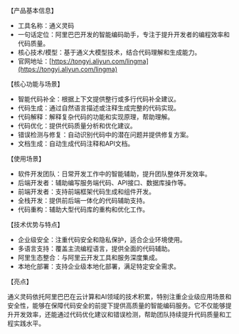 【产品基本信息】
- 工具名称：通义灵码
- 一句话定位：阿里巴巴开发的智能编码助手，专注于提升开发者的编程效率和代码质量。
- 核心技术/模型：基于通义大模型技术，结合代码理解和生成能力。
- 官网地址：[https://tongyi.aliyun.com/lingma](https://tongyi.aliyun.com/lingma)

【核心功能与场景】
- 智能代码补全：根据上下文提供整行或多行代码补全建议。
- 代码生成：通过自然语言描述或注释生成完整的代码实现。
- 代码解释：解释复杂代码的功能和实现原理，帮助理解。
- 代码优化：提供代码质量分析和优化建议。
- 错误检测与修复：自动识别代码中的潜在问题并提供修复方案。
- 文档生成：自动生成代码注释和API文档。

【使用场景】
- 软件开发团队：日常开发工作中的智能辅助，提升团队整体开发效率。
- 后端开发者：辅助编写服务端代码、API接口、数据库操作等。
- 前端开发者：支持前端框架代码生成和组件开发。
- 全栈开发：提供前后端一体化的代码辅助支持。
- 代码重构：辅助大型代码库的重构和优化工作。

【技术优势与特点】
- 企业级安全：注重代码安全和隐私保护，适合企业环境使用。
- 多语言支持：覆盖主流编程语言，提供全面的代码辅助。
- 阿里生态整合：与阿里云开发工具和服务深度集成。
- 本地化部署：支持企业级本地化部署，满足特定安全需求。

【亮点】

通义灵码依托阿里巴巴在云计算和AI领域的技术积累，特别注重企业级应用场景和安全性，能够在保障代码安全的前提下提供高质量的智能编码服务。它不仅能够提升开发效率，还能通过代码优化建议和错误检测，帮助团队持续提升代码质量和工程实践水平。